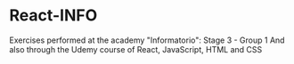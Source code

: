 # React-INFO
Exercises performed at the academy "Informatorio": Stage 3 - Group 1
And also through the Udemy course of React, JavaScript, HTML and CSS
